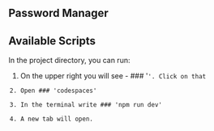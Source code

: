 ## Password Manager

## Available Scripts

In the project directory, you can run:

1. On the upper right you will see - ### '<code>'. Click on that
2. Open ### 'codespaces'
3. In the terminal write ### 'npm run dev'
4. A new tab will open. 


